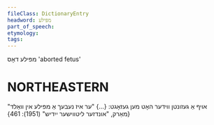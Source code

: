```yaml
---
fileClass: DictionaryEntry
headword: מפּילע
part_of_speech: 
etymology: 
tags: 
---
```

מפּילע
דאָס
'aborted fetus'

NORTHEASTERN
==============

אויף אַ געזונטן ווידער האָט מען געזאָגט: {...} "ער איז נעבעך אַ מפּילע אין וואַלד"
{מאַרק, "אונדזער ליטווישער ייִדיש" (1951): 461}
